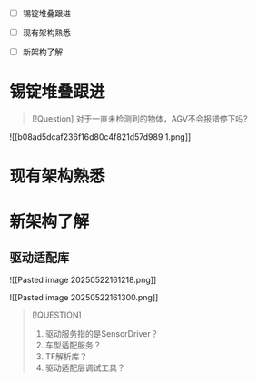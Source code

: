 - [ ] 锡锭堆叠跟进
- [ ] 现有架构熟悉
- [ ] 新架构了解



# 锡锭堆叠跟进


>[!Question]
>对于一直未检测到的物体，AGV不会报错停下吗?

![[b08ad5dcaf236f16d80c4f821d57d989 1.png]]

# 现有架构熟悉





# 新架构了解

## 驱动适配库
![[Pasted image 20250522161218.png]]

![[Pasted image 20250522161300.png]]

>[!QUESTION]
>1. 驱动服务指的是SensorDriver？
>2. 车型适配服务？
>3. TF解析库？
>4. 驱动适配层调试工具？












